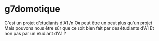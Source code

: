 # g7domotique
C'est un projet d'etudiants d'A1 /n
Ou peut être un peut plus qu'un projet
Mais pouvons nous être sûr que ce soit bien fait par des étudiants d'A1
Et non pas par un etudiant d'A1 ?
